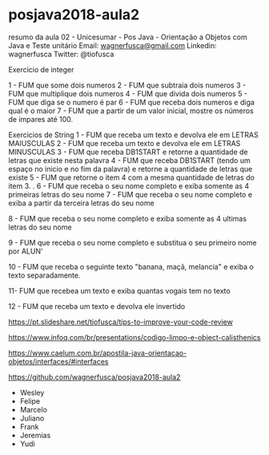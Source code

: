 # posjava2018-aula2
resumo da aula 02 - Unicesumar - Pos Java - Orientação a Objetos com Java e Teste unitário
Email: wagnerfusca@gmail.com
Linkedin: wagnerfusca
Twitter: @tiofusca


Exercicio de integer

1 - FUM que some dois numeros
2 - FUM que subtraia dois numeros
3 - FUM que multiplique dois numeros
4 - FUM que divida dois numeros
5 - FUM que diga se o numero é par
6 - FUM que receba dois numeros e diga qual é o maior
7 - FUM que a partir de um valor inicial, mostre os números de impares até 100. 

Exercicios de String
1 - FUM que receba um texto e devolva ele em LETRAS MAIUSCULAS
2 - FUM que receba um texto e devolva ele em LETRAS MINUSCULAS
3 - FUM que receba DB1START e retorne a quantidade de letras que existe nesta palavra
4 - FUM que receba DB1START (tendo um espaço no inicio e no fim da palavra) e retorne a quantidade de letras que existe 
5 - FUM que retorne o item 4 com a mesma quantidade de letras do item 3. .
6 - FUM que receba o seu nome completo e exiba somente as 4 primeiras letras do seu nome
7 - FUM que receba o seu nome completo e exiba a partir da terceira letras do seu nome

8 - FUM que receba o seu nome completo e exiba somente as 4 ultimas letras do seu nome

9 - FUM que receba o seu nome completo e substitua o seu  primeiro nome por ALUN'

10 - FUM que receba o seguinte texto "banana, maçã, melancia" e exiba o texto separadamente.

11- FUM que recebea um texto e exiba quantas vogais tem no texto

12 - FUM que receba um texto e devolva ele invertido

https://pt.slideshare.net/tiofusca/tips-to-improve-your-code-review

https://www.infoq.com/br/presentations/codigo-limpo-e-object-calisthenics

https://www.caelum.com.br/apostila-java-orientacao-objetos/interfaces/#interfaces


https://github.com/wagnerfusca/posjava2018-aula2

- Wesley
- Felipe
- Marcelo
- Juliano
- Frank
- Jeremias
- Yudi
